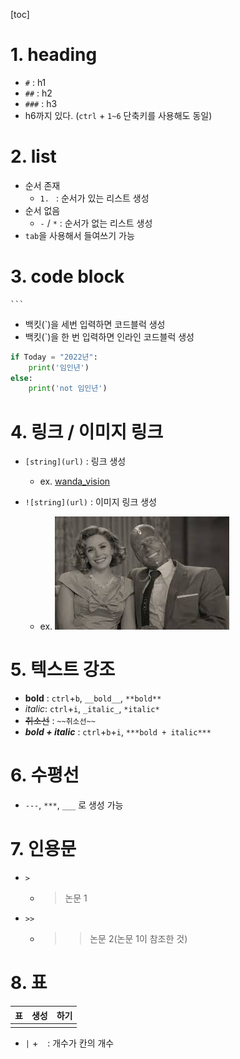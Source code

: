 [toc]

# 1. heading

- `#` : h1
- `##` : h2
- `###` : h3
- h6까지 있다. (`ctrl` + `1~6` 단축키를 사용해도 동일)



# 2. list

- 순서 존재
  - `1. ` : 순서가 있는 리스트 생성
- 순서 없음
  - `-` / `*` : 순서가 없는 리스트 생성
- `tab`을 사용해서 들여쓰기 가능



# 3. code block

````
```
````

- 백킷(`)을 세번 입력하면 코드블럭 생성
- 백킷(`)을 한 번 입력하면 인라인 코드블럭 생성

```python
if Today = "2022년":
    print('임인년')
else:
    print('not 임인년')
```



# 4. 링크 / 이미지 링크

- `[string](url)` : 링크 생성
  - ex. [wanda_vision](https://ko.wikipedia.org/wiki/%EC%99%84%EB%8B%A4%EB%B9%84%EC%A0%84)

- `![string](url)` : 이미지 링크 생성
  - ex. ![wanda](markdown/images.jpeg)



# 5. 텍스트 강조

- **bold** : `ctrl`+`b`, `__bold__`, `**bold**`
-  *italic*: `ctrl`+`i`, `_italic_`, `*italic*`
- ~~취소선~~ : `~~취소선~~`
- ***bold + italic*** : `ctrl`+`b`+`i`, `***bold + italic***`



# 6. 수평선

- `---`, `***`, `___` 로 생성 가능



# 7. 인용문

- `>`

  - > 논문 1

- `>>`

  - > > 논문 2(논문 1이 참조한 것)



# 8. 표

| 표   | 생성 | 하기 |
| ---- | ---- | ---- |
|      |      |      |

- `|` + ` ` : 개수가 칸의 개수
